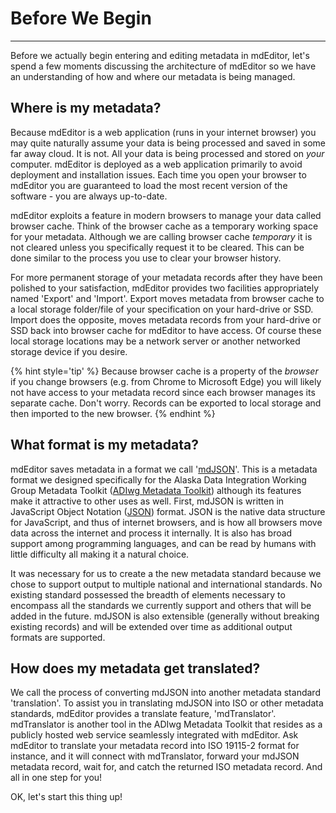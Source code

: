 # Before We Begin

---

Before we actually begin entering and editing metadata in mdEditor, let's spend a few moments discussing the architecture of mdEditor so we have an understanding of how and where our metadata is being managed.

## Where is my metadata?

Because mdEditor is a web application \(runs in your internet browser\) you may quite naturally assume your data is being processed and saved in some far away cloud.  It is not.  All your data is being processed and stored on _your_ computer.  mdEditor is deployed as a web application primarily to avoid deployment and installation issues.  Each time you open your browser to mdEditor you are guaranteed to load the most recent version of the software - you are always up-to-date.

mdEditor exploits a feature in modern browsers to manage your data called browser cache.  Think of the browser cache as a temporary working space for your metadata.  Although we are calling browser cache _temporary_ it is not cleared unless you specifically request it to be cleared.  This can be done similar to the process you use to clear your browser history.

For more permanent storage of your metadata records after they have been polished to your satisfaction, mdEditor provides two facilities appropriately named 'Export' and 'Import'.  Export moves metadata from browser cache to a local storage folder/file of your specification on your hard-drive or SSD.  Import does the opposite, moves metadata records from your hard-drive or SSD back into browser cache for mdEditor to have access.  Of course these local storage locations may be a network server or another networked storage device if you desire.

{% hint style='tip' %}
  Because browser cache is a property of the *browser* if you change browsers (e.g. from Chrome to Microsoft Edge) you will likely not have access to your metadata record since each browser manages its separate cache.  Don't worry.  Records can be exported to local storage and then imported to the new browser.
{% endhint %}

## What format is my metadata?

mdEditor saves metadata in a format we call '[mdJSON](https://mdtools.adiwg.org)'.  This is a metadata format we designed specifically for the Alaska Data Integration Working Group Metadata Toolkit ([ADIwg Metadata Toolkit](http://www.adiwg.org)) although its features make it attractive to other uses as well.  First, mdJSON is written in JavaScript Object Notation \([JSON](https://www.json.org)\) format.  JSON is the native data structure for JavaScript, and thus of internet browsers, and is how all browsers move data across the internet and process it internally.  It is also has broad support among programming languages, and can be read by humans with little difficulty all making it a natural choice.

It was necessary for us to create a the new metadata standard because we chose to support output to multiple national and international standards.  No existing standard possessed the breadth of elements necessary to encompass all the standards we currently support and others that will be added in the future.  mdJSON is also extensible \(generally without breaking existing records\) and will be extended over time as additional output formats are supported.

## How does my metadata get translated?

We call the process of converting mdJSON into another metadata standard 'translation'.  To assist you in translating mdJSON into ISO or other metadata standards, mdEditor provides a translate feature, 'mdTranslator'.  mdTranslator is another tool in the ADIwg Metadata Toolkit that resides as a publicly hosted web service seamlessly integrated with mdEditor.  Ask mdEditor to translate your metadata record into ISO 19115-2 format for instance, and it will connect with mdTranslator, forward your mdJSON metadata record, wait for, and catch the returned ISO metadata record.  And all in one step for you!

OK, let's start this thing up!
